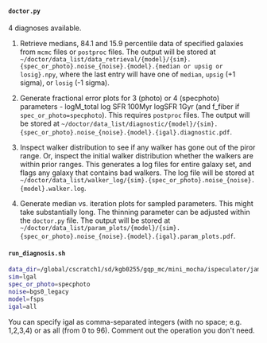#### `doctor.py`

4 diagnoses available.

1. Retrieve medians, 84.1 and 15.9 percentile data of specified galaxies from `mcmc` files or `postproc` files. The output will be stored at `~/doctor/data_list/data_retrieval/{model}/{sim}.{spec_or_photo}.noise_{noise}.{model}.{median or upsig or losig}.npy`, where the last entry will have one of `median`, `upsig` (+1 sigma), or `losig` (-1 sigma).

2. Generate fractional error plots for 3 (photo) or 4 (specphoto) parameters - logM_total log SFR 100Myr logSFR 1Gyr (and f_fiber if `spec_or_photo=specphoto`). This requires `postproc` files. The output will be stored at `~/doctor/data_list/diagnostic/{model}/{sim}.{spec_or_photo}.noise_{noise}.{model}.{igal}.diagnostic.pdf`.

3. Inspect walker distribution to see if any walker has gone out of the piror range. Or, inspect the initial walker distribution whether the walkers are within prior ranges. This generates a log files for entire galaxy set, and flags any galaxy that contains bad walkers. The log file will be stored at `~/doctor/data_list/walker_log/{sim}.{spec_or_photo}.noise_{noise}.{model}.walker.log`.

4. Generate median vs. iteration plots for sampled parameters. This might take substantially long. The thinning parameter can be adjusted within the `doctor.py` file. The output will be stored at `~/doctor/data_list/param_plots/{model}/{sim}.{spec_or_photo}.noise_{noise}.{model}.{igal}.param_plots.pdf`.

#### `run_diagnosis.sh`

```bash
data_dir=/global/cscratch1/sd/kgb0255/gqp_mc/mini_mocha/ispeculator/james/fsps/
sim=lgal
spec_or_photo=specphoto
noise=bgs0_legacy
model=fsps
igal=all
```

You can specify igal as comma-separated integers (with no space; e.g. 1,2,3,4) or as all (from 0 to 96). Comment out the operation you don't need. 
